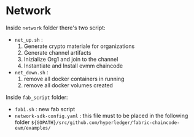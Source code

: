 # Network

Inside `network` folder there's two script:
- `net_up.sh` : 
  1. Generate crypto materiale for organizations
  2. Generate channel artifacts
  3. Inizialize Org1 and join to the channel
  4. Instantiate and Install evmm chaincode
- `net_down.sh` :
  1. remove all docker containers in running
  2. remove all docker volumes created

Inside `fab_script` folder:
- `fab1.sh` : new fab script
- `network-sdk-config.yaml` : this file must to be placed in the following folder `${GOPATH}/src/github.com/hyperledger/fabric-chaincode-evm/examples/`
